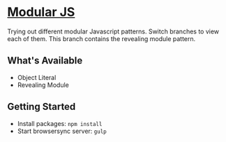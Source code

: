 # [Modular JS]()

Trying out different modular Javascript patterns. Switch branches to view each of them.
This branch contains the revealing module pattern.

## What's Available
- Object Literal
- Revealing Module

## Getting Started
- Install packages: `npm install`
- Start browsersync server: `gulp`
